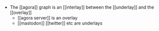 - The [[agora]] graph is an [[interlay]] between the [[underlay]] and the [[overlay]]
	- [[agora server]] is an overlay
	- [[mastodon]] [[twitter]] etc are underlays